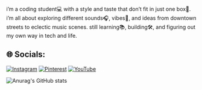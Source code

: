 
i’m a coding student💻 with a style and taste that don’t fit in just one box🎨. 
i’m all about exploring different sounds🎧, vibes🌆, and ideas from downtown streets to eclectic music scenes.
still learning📚, building🛠️, and figuring out my own way in tech and life.

## 🌐 Socials:
[![Instagram](https://img.shields.io/badge/Instagram-%23E4405F.svg?logo=Instagram&logoColor=white)](https://instagram.com/anint4n) [![Pinterest](https://img.shields.io/badge/Pinterest-%23E60023.svg?logo=Pinterest&logoColor=white)](https://pinterest.com/cartliz) [![YouTube](https://img.shields.io/badge/YouTube-%23FF0000.svg?logo=YouTube&logoColor=white)](https://youtube.com/@UCwkGULcY1yHqLZ4BMk3AreQ) 

![Anurag's GitHub stats](https://github-readme-stats.vercel.app/api?username=anintan&show_icons=true&theme=transparent)
